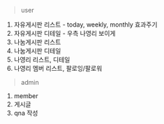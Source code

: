 > user


1. 자유게시판 리스트 - today, weekly, monthly 효과주기 
2. 자유게시판 디테일 - 우측 나영리 보이게
3. 나눔게시판 리스트
4. 나눔게시판 디테일
5. 나영리 리스트, 디테일
6. 나영리 멤버 리스트, 팔로잉/팔로워

> admin

1. member
2. 게시글
3. qna 작성


